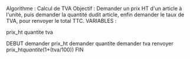 Algorithme : Calcul de TVA
Objectif : Demander un prix HT d'un article à l'unité,
puis demander la quantité dudit article,
enfin demander le taux de TVA,
pour renvoyer le total TTC.
VARIABLES :

prix_ht
quantite
tva

DEBUT
    demander prix_ht
    demander quantite
    demander tva
    renvoyer prix_ht*quantite*(1+(tva/100))
FIN